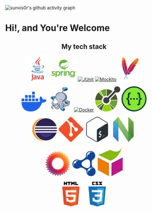 ![sunvis0r's github activity graph](https://github-readme-activity-graph.vercel.app/graph?username=sunvis0r&theme=github-compact&custom_title=sunvis0r's%20activity&area=true&hide_border=true&point=006400)

# Hi!, and You're Welcome

<h2 align="center">My tech stack</h2>
<p align="center">
<a href="https://www.java.com/"><img alt="Java" height="80px" src="https://github.com/devicons/devicon/blob/master/icons/java/java-original-wordmark.svg" /></a>
<a href="https://spring.io"><img alt="Spring Boot" height="80px"  src="https://github.com/devicons/devicon/blob/master/icons/spring/spring-original-wordmark.svg" /></a>
<a href="https://github.com/junit-team/junit5"><img alt="JUnit" height="80px" src="https://camo.githubusercontent.com/47ab606787e47aee8033b92c8f1d05c0e74b9b81904550f35a8f54e39f6c993b/68747470733a2f2f6a756e69742e6f72672f6a756e6974352f6173736574732f696d672f6a756e6974352d6c6f676f2e706e67" /></a>
<a href="https://github.com/mockito/mockito"><img alt="Mockito" height="80px" src="https://avatars.githubusercontent.com/u/2054056?s=200&v=4" /></a>
<a href="https://maven.apache.org/"><img alt="Maven" height="80px" src="https://raw.githubusercontent.com/devicons/devicon/ca28c779441053191ff11710fe24a9e6c23690d6/icons/maven/maven-original.svg" /></a>
</p>

<p align="center">
<a href="https://www.docker.com/"><img alt="Docker" width="80px" src="./img/docker.svg" /></a>
<a href="https://docs.docker.com/compose/"><img alt="Docker Compose" width="80px" src="./img/docker-compose.png" /></a>
<a href="https://github.com/plantuml/plantuml"><img alt="Docker" width="80px" src="https://avatars.githubusercontent.com/u/5711322?s=200&v=4" /></a>
<a href="https://github.com/OAI/OpenAPI-Specification"><img alt="OpenAPI" width="80px" src="https://raw.githubusercontent.com/devicons/devicon/ca28c779441053191ff11710fe24a9e6c23690d6/icons/openapi/openapi-original.svg" /></a>
<a href="https://swagger.io/"><img alt="Swagger" width="80px" src="https://raw.githubusercontent.com/devicons/devicon/ca28c779441053191ff11710fe24a9e6c23690d6/icons/swagger/swagger-original.svg" /></a>
</p>

<p align="center">
<a href="https://eclipseide.org/"><img alt="Eclipse IDE" width="80px" src="https://raw.githubusercontent.com/devicons/devicon/ca28c779441053191ff11710fe24a9e6c23690d6/icons/eclipse/eclipse-original.svg" /></a>
<a href="https://git-scm.com/"><img alt="Git" width="80px" src="https://github.com/devicons/devicon/blob/master/icons/git/git-plain.svg" /></a>
<a href="https://www.gnu.org/software/bash/"><img alt="Bash" width="80px" src="https://github.com/devicons/devicon/blob/master/icons/bash/bash-original.svg" /></a>
<a href="https://github.com/neovim/neovim"><img alt="NeoVim" width="80px" src="https://raw.githubusercontent.com/devicons/devicon/ca28c779441053191ff11710fe24a9e6c23690d6/icons/neovim/neovim-original.svg" /></a>
</p>

<p align="center">
<a href="https://www.mediawiki.org/wiki/MediaWiki"><img alt="MediaWiki" width="80px" src="./img/mediawiki.svg" /></a>
<a href="https://www.w3.org/TR/rdf12-concepts/"><img alt="Resource Description Framework" width="80px" src="./img/rdf.png" /></a>
<a href="https://www.w3.org/2001/sw/wiki/Main_Page"><img alt="Semantic Web" width="80px" src="./img/semanticweb.svg" /></a>
</p>

<p align="center">
<a href="https://html.spec.whatwg.org/dev/introduction.html"><img alt="HTML" height="80px" src="https://github.com/devicons/devicon/blob/master/icons/html5/html5-original-wordmark.svg" /></a>
<a href="https://www.w3.org/TR/CSS/"><img alt="CSS" height="80px" src="https://github.com/devicons/devicon/blob/master/icons/css3/css3-original-wordmark.svg" /></a>
</p>
